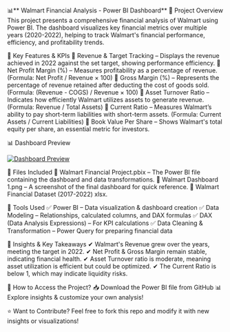 📊** Walmart Financial Analysis - Power BI Dashboard**
🔹 Project Overview
This project presents a comprehensive financial analysis of Walmart using Power BI. The dashboard visualizes key financial metrics over multiple years (2020-2022), helping to track Walmart's financial performance, efficiency, and profitability trends.

📌 Key Features & KPIs
🔹 Revenue & Target Tracking – Displays the revenue achieved in 2022 against the set target, showing performance efficiency.
🔹 Net Profit Margin (%) – Measures profitability as a percentage of revenue. (Formula: Net Profit / Revenue × 100)
🔹 Gross Margin (%) – Represents the percentage of revenue retained after deducting the cost of goods sold. (Formula: (Revenue - COGS) / Revenue × 100)
🔹 Asset Turnover Ratio – Indicates how efficiently Walmart utilizes assets to generate revenue. (Formula: Revenue / Total Assets)
🔹 Current Ratio – Measures Walmart’s ability to pay short-term liabilities with short-term assets. (Formula: Current Assets / Current Liabilities)
🔹 Book Value Per Share – Shows Walmart's total equity per share, an essential metric for investors.

📊 Dashboard Preview

[![Dashboard Preview](https://github.com/Shirsendu9/Walmart-Financial-Analysis--Power-BI/blob/main/Walmart%20Dashboard.png?raw=true)](https://raw.githubusercontent.com/Shirsendu9/Walmart-Financial-Analysis---Power-BI/refs/heads/main/Walmart%20Dashboard.png)






📂 Files Included
📌 Walmart Financial Project.pbix – The Power BI file containing the dashboard and data transformations.
📌 Walmart Dashboard 1.png – A screenshot of the final dashboard for quick reference.
📌 Walmart Financial Dataset (2017-2022) xlsx.

🔧 Tools Used
✅ Power BI – Data visualization & dashboard creation
✅ Data Modeling – Relationships, calculated columns, and DAX formulas
✅ DAX (Data Analysis Expressions) – For KPI calculations
✅ Data Cleaning & Transformation – Power Query for preparing financial data

📌 Insights & Key Takeaways
✔ Walmart's Revenue grew over the years, meeting the target in 2022.
✔ Net Profit & Gross Margin remain stable, indicating financial health.
✔ Asset Turnover ratio is moderate, meaning asset utilization is efficient but could be optimized.
✔ The Current Ratio is below 1, which may indicate liquidity risks.

📌 How to Access the Project?
📥 Download the Power BI file from GitHub
📊 Explore insights & customize your own analysis!

⭐ Want to Contribute?
Feel free to fork this repo and modify it with new insights or visualizations! 
